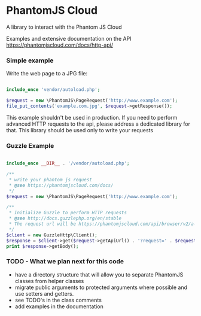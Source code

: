 # PhantomJS Cloud

A library to interact with the Phantom JS Cloud

Examples and extensive documentation on the API
https://phantomjscloud.com/docs/http-api/

### Simple example

Write the web page to a JPG file:

```php

include_once 'vendor/autoload.php';

$request = new \PhantomJS\PageRequest('http://www.example.com');
file_put_contents('example.com.jpg', $request->getResponse());

```
This example shouldn't be used in production. If you need to perform advanced HTTP requests to the api, please address a dedicated library for that.
This library should be used only to write your requests

### Guzzle Example

```php 

include_once __DIR__ . '/vendor/autoload.php';

/**
 * write your phantom js request
 * @see https://phantomjscloud.com/docs/
 */
$request = new \PhantomJS\PageRequest('http://www.example.com');

/**
 * Initialize Guzzle to perform HTTP requests
 * @see http://docs.guzzlephp.org/en/stable
 * The request url will be https://phantomjscloud.com/api/browser/v2/a-demo-key-with-low-quota-per-ip-address/?request={url:%22http://www.example.com%22}
 */
$client = new GuzzleHttp\Client();
$response = $client->get($request->getApiUrl() . '?request=' . $request->toJSON());
print $response->getBody();

```

### TODO - What we plan next for this code
* have a directory structure that will allow you to separate PhantomJS classes from helper classes
* migrate public arguments to protected arguments where possible and use setters and getters.
* see TODO's in the class comments
* add examples in the documentation